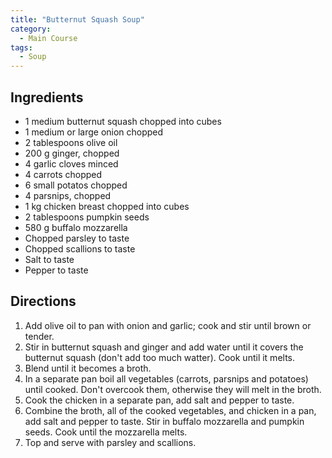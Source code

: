 ```yaml
---
title: "Butternut Squash Soup"
category:
  - Main Course
tags:
  - Soup
---
```


## Ingredients
* 1 medium butternut squash chopped into cubes
* 1 medium or large onion chopped
* 2 tablespoons olive oil
* 200 g ginger, chopped
* 4 garlic cloves minced
* 4 carrots chopped
* 6 small potatos chopped
* 4 parsnips, chopped
* 1 kg chicken breast chopped into cubes
* 2 tablespoons pumpkin seeds
* 580 g buffalo mozzarella
* Chopped parsley to taste
* Chopped scallions to taste
* Salt to taste
* Pepper to taste

## Directions
1. Add olive oil to pan with onion and garlic; cook and stir until brown or tender.
2. Stir in butternut squash and ginger and add water until it covers the butternut squash (don't add too much watter). Cook until it melts.
3. Blend until it becomes a broth.
4. In a separate pan boil all vegetables (carrots, parsnips and potatoes) until cooked. Don't overcook them, otherwise they will melt in the broth.
5. Cook the chicken in a separate pan, add salt and pepper to taste.
6. Combine the broth, all of the cooked vegetables, and chicken in a pan, add salt and pepper to taste. Stir in buffalo mozzarella and pumpkin seeds. Cook until the mozzarella melts.
7. Top and serve with parsley and scallions.
